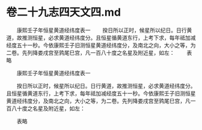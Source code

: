 # 卷二十九志四天文四.md

　　康熙壬子年恒星黄道经纬度表一 　　揆日所以正时，候星所以纪日。日行黄道，故推测恒星，必求黄道经纬度分。且恒星循黄道东行，上考下求，每年祗加减经度五十一秒。今依康熙壬子旧测恒星黄道经纬度分，及南北之向，大小之等，为二卷。先列降娄戌宫至鹑尾巳宫，凡一百八十度之名星及附近星，如左： 　　表略

　　康熙壬子年恒星黄道经纬度表一

　　揆日所以正时，候星所以纪日。日行黄道，故推测恒星，必求黄道经纬度分。且恒星循黄道东行，上考下求，每年祗加减经度五十一秒。今依康熙壬子旧测恒星黄道经纬度分，及南北之向，大小之等，为二卷。先列降娄戌宫至鹑尾巳宫，凡一百八十度之名星及附近星，如左：

　　表略